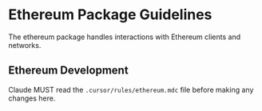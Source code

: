 # Ethereum Package Guidelines

The ethereum package handles interactions with Ethereum clients and networks.

## Ethereum Development
Claude MUST read the `.cursor/rules/ethereum.mdc` file before making any changes here.
